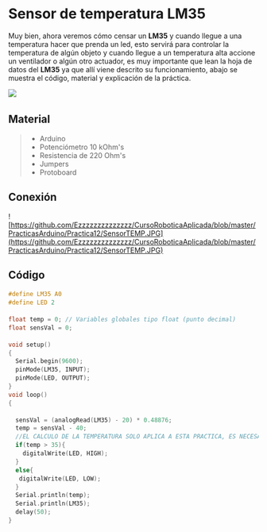 # Sensor de temperatura LM35

Muy bien, ahora veremos cómo censar un **LM35** y cuando llegue a una temperatura hacer que prenda un led, esto servirá para controlar la temperatura de algún objeto y cuando llegue a un temperatura alta accione un ventilador o algún otro actuador, es muy importante que lean la hoja de datos del **LM35** ya que allí viene descrito su funcionamiento, abajo se muestra el código, material y explicación de la práctica.

![](http://www.internetdelascosas.cl/wp-content/uploads/2012/05/arduino-LM35-sensor-pines.png)

## Material
> - Arduino
> - Potenciómetro 10 kOhm's
> - Resistencia de 220 Ohm's
> - Jumpers
> - Protoboard

## Conexión
![https://github.com/Ezzzzzzzzzzzzzz/CursoRoboticaAplicada/blob/master/PracticasArduino/Practica12/SensorTEMP.JPG](https://github.com/Ezzzzzzzzzzzzzz/CursoRoboticaAplicada/blob/master/PracticasArduino/Practica12/SensorTEMP.JPG)

## Código
```c
#define LM35 A0
#define LED 2

float temp = 0; // Variables globales tipo float (punto decimal)
float sensVal = 0;

void setup()
{
  Serial.begin(9600);
  pinMode(LM35, INPUT);
  pinMode(LED, OUTPUT);
}
void loop()
{
  
  sensVal = (analogRead(LM35) - 20) * 0.48876;
  temp = sensVal - 40;
  //EL CALCULO DE LA TEMPERATURA SOLO APLICA A ESTA PRACTICA, ES NECESARIO REVISAR EL DATASHEET DE CADA SENSOR EN UN CIRCUITO REAL.
  if(temp > 35){
    digitalWrite(LED, HIGH);
  }
  else{
   digitalWrite(LED, LOW); 
  }
  Serial.println(temp);
  Serial.println(LM35);
  delay(50);
}
```
<!--stackedit_data:
eyJoaXN0b3J5IjpbMjAwODkyMzg0MSwxOTgyOTU0NjE1LC0xNT
YwOTA4NjM3LC0xMDY3MDQ0NDcxXX0=
-->